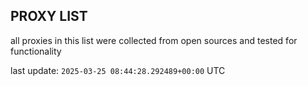 ## PROXY LIST

all proxies in this list were collected from open sources and tested for functionality

last update: `2025-03-25 08:44:28.292489+00:00` UTC